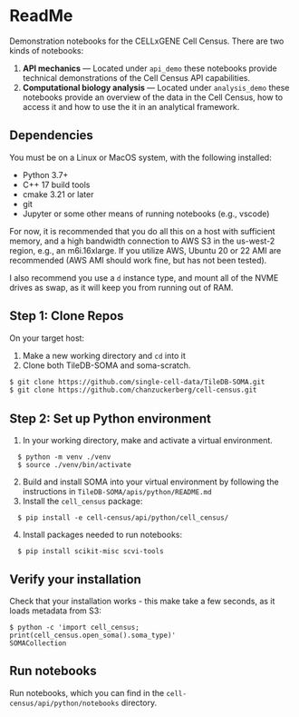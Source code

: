# ReadMe

Demonstration notebooks for the CELLxGENE Cell Census. There are two kinds of notebooks:

1. **API mechanics** — Located under `api_demo` these notebooks provide technical demonstrations of the Cell Census API capabilities.
2. **Computational biology analysis** — Located under `analysis_demo` these notebooks provide an overview of the data in the Cell Census, how to access it and how to use the it in an analytical framework.

## Dependencies

You must be on a Linux or MacOS system, with the following installed:
* Python 3.7+
* C++ 17 build tools
* cmake 3.21 or later
* git
* Jupyter or some other means of running notebooks (e.g., vscode)

For now, it is recommended that you do all this on a host with sufficient memory,
and a high bandwidth connection to AWS S3 in the us-west-2 region, e.g., an m6i.16xlarge.
If you utilize AWS, Ubuntu 20 or 22 AMI are recommended (AWS AMI should work fine, but has
not been tested).

I also recommend you use a `d` instance type, and mount all of the NVME drives as swap,
as it will keep you from running out of RAM.

## Step 1: Clone Repos

On your target host:
1. Make a new working directory and `cd` into it
2. Clone both TileDB-SOMA and soma-scratch.
```bash
$ git clone https://github.com/single-cell-data/TileDB-SOMA.git
$ git clone https://github.com/chanzuckerberg/cell-census.git
```

## Step 2: Set up Python environment
1. In your working directory, make and activate a virtual environment.
```shell
  $ python -m venv ./venv
  $ source ./venv/bin/activate
```
2. Build and install SOMA into your virtual environment by following the instructions in `TileDB-SOMA/apis/python/README.md`
3. Install the `cell_census` package:
```shell
  $ pip install -e cell-census/api/python/cell_census/
```
4. Install packages needed to run notebooks:
```shell
  $ pip install scikit-misc scvi-tools
```

## Verify your installation
Check that your installation works - this make take a few seconds, as it loads metadata from S3:
```shell
$ python -c 'import cell_census; print(cell_census.open_soma().soma_type)'
SOMACollection
```

## Run notebooks
Run notebooks, which you can find in the `cell-census/api/python/notebooks` directory.
